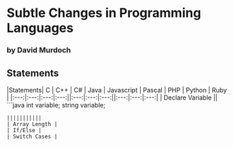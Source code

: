 # Subtle Changes in Programming Languages

### by David Murdoch

## Statements

|Statements| C | C++ | C# | Java | Javascript | Pascal | PHP | Python | Ruby |
|:---:|:---:|:---:|:---:||:---:|:---:|:---:||:---:|:---:|:---:|
| Declare Variable || ```java
int variable;
string variable;
```
|||||||||||
| Array Length |
| If/Else |
| Switch Cases |

